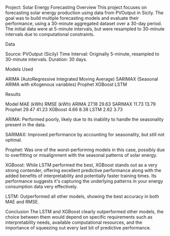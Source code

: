 Project: Solar Energy Forecasting
Overview
This project focuses on forecasting solar energy production using data from PVOutput in Sicily. The goal was to build multiple forecasting models and evaluate their performance, using a 30-minute aggregated dataset over a 30-day period. The initial data were at 5-minute intervals, but were resampled to 30-minute intervals due to computational constraints.

Data

Source: PVOutput (Sicily)
Time Interval: Originally 5-minute, resampled to 30-minute intervals.
Duration: 30 days.

Models Used

ARIMA (AutoRegressive Integrated Moving Average)
SARIMAX (Seasonal ARIMA with eXogenous variables)
Prophet
XGBoost
LSTM

Results

Model	MAE (kWh)	RMSE (kWh)
ARIMA	27.18	29.63
SARIMAX	11.73	13.79
Prophet	29.47	41.23
XGBoost	4.66	8.38
LSTM  2.62  3.73

ARIMA: Performed poorly, likely due to its inability to handle the seasonality present in the data.

SARIMAX: Improved performance by accounting for seasonality, but still not optimal.

Prophet: Was one of the worst-performing models in this case, possibly due to overfitting or misalignment with the seasonal patterns of solar energy.

XGBoost: While LSTM performed the best, XGBoost stands out as a very strong contender, offering excellent predictive performance along with the added benefits of interpretability and potentially faster training times. Its performance suggests it's capturing the underlying patterns in your energy consumption data very effectively.

LSTM: Outperformed all other models, showing the best accuracy in both MAE and RMSE.

Conclusion
The LSTM and XGBoost clearly outperformed other models, the choice between them would depend on specific requirements such as interpretability needs, available computational resources, and the importance of squeezing out every last bit of predictive performance.
